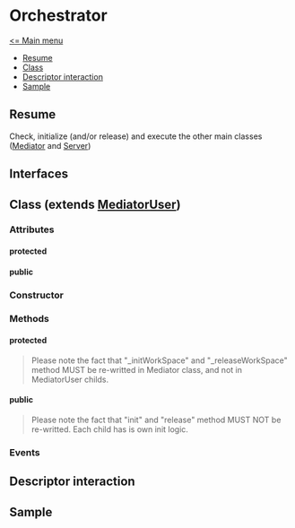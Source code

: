 # Orchestrator

[<= Main menu](https://github.com/Psychopoulet/node-pluginsmanager-plugin)

* [Resume](#resume)
* [Class](#class-extends-mediatoruser)
* [Descriptor interaction](#descriptor-interaction)
* [Sample](#sample)

## Resume

Check, initialize (and/or release) and execute the other main classes ([Mediator](./Mediator.md) and [Server](./Server.md))

## Interfaces

## Class (extends [MediatorUser](./MediatorUser.md))

### Attributes

#### protected

#### public

### Constructor

### Methods

#### protected

> Please note the fact that "_initWorkSpace" and "_releaseWorkSpace" method MUST be re-writted in Mediator class, and not in MediatorUser childs.

#### public

> Please note the fact that "init" and "release" method MUST NOT be re-writted. Each child has is own init logic.

### Events

## Descriptor interaction

## Sample

```javascript
```
